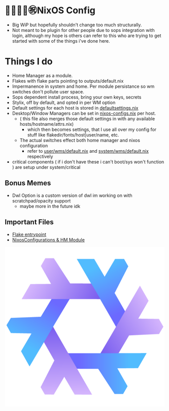 # 🐢🐢🐢🐢㊗️NixOS Config
- Big WiP but hopefully shouldn't change too much structurally.
- Not meant to be plugin for other people due to sops integration with login, although my hope is others can refer to this who are trying to get started with some of the things i've done here. 

# Things I do
- Home Manager as a module.
- Flakes with flake parts pointing to outputs/default.nix
- Impermanence in system and home. Per module persistance so wm switches don't pollute user space.
- Sops dependent install process, bring your own keys, secrets
- Stylix, off by default, and opted in per WM option
- Default settings for each host is stored in [defaultsettings.nix](hosts/defaultSettings.nix)
- Desktop/Window Managers can be set in [nixos-configs.nix](outputs/nixos-configs.nix) per host.
  - ( this file also merges those default settings in with any available hosts/hostname/attrs.nix)
    - which then becomes settings, that I use all over my config for stuff like flakedir/fonts/host|user/name, etc. 
  - The actual switches effect both home manager and nixos configuration
    -  refer to [user/wms/default.nix](nixosModules/user/wms/default.nix) and [system/wms/default.nix](nixosModules/system/wms/default.nix) respectively
-  critical components ( if i don't have these i can't boot/sys won't function ) are setup under system/critical 

## Bonus Memes
- Dwl Option is a custom version of dwl im working on with scratchpad/opacity support
  -  maybe more in the future idk

## Important Files
- [Flake entrypoint](flake.nix)
- [NixosConfigurations & HM Module](outputs/nixos-configs.nix)

  
[<img src="media/icons/purple-logo.png"/>](Logo)
